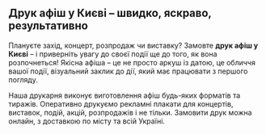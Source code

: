 ## Друк афіш у Києві – швидко, яскраво, результативно

Плануєте захід, концерт, розпродаж чи виставку? Замовте **друк афіш у Києві** – і приверніть увагу до своєї події ще до того, як вона розпочнеться! Якісна афіша – це не просто аркуш із датою, це обличчя вашої події, візуальний заклик до дії, який має працювати з першого погляду.

Наша друкарня виконує виготовлення афіш будь-яких форматів та тиражів. Оперативно друкуємо рекламні плакати для концертів, виставок, подій, акцій, розпродажів і не тільки. Замовити друк можна онлайн, з доставкою по місту та всій Україні.

